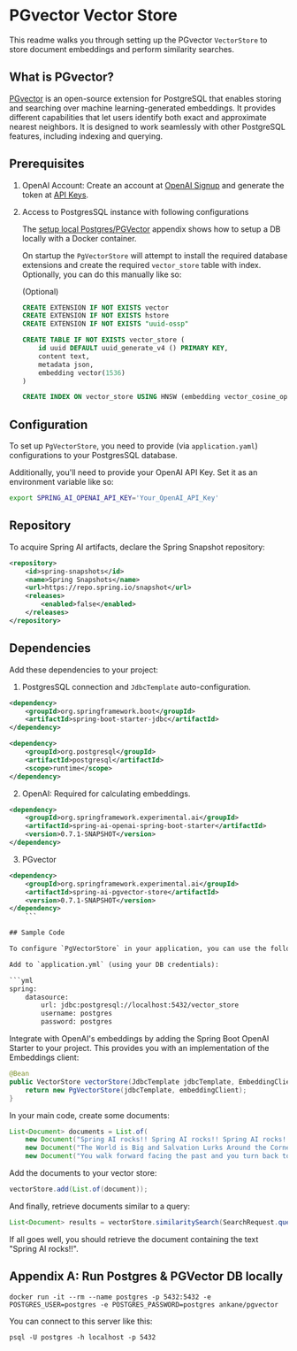 # PGvector Vector Store

This readme walks you through setting up the PGvector `VectorStore` to store document embeddings and perform similarity searches.

## What is PGvector?

[PGvector](https://github.com/pgvector/pgvector) is an open-source extension for PostgreSQL that enables storing and searching over machine learning-generated embeddings. It provides different capabilities that let users identify both exact and approximate nearest neighbors. It is designed to work seamlessly with other PostgreSQL features, including indexing and querying.

## Prerequisites

1. OpenAI Account: Create an account at [OpenAI Signup](https://platform.openai.com/signup) and generate the token at [API Keys](https://platform.openai.com/account/api-keys).

2. Access to PostgresSQL instance with following configurations

	The [setup local Postgres/PGVector](#appendix_a) appendix shows how to setup a DB locally with a Docker container.

	On startup the `PgVectorStore` will attempt to install the required database extensions and create the required `vector_store` table with index.
	Optionally, you can do this manually like so:

	(Optional)
	```sql
	CREATE EXTENSION IF NOT EXISTS vector
	CREATE EXTENSION IF NOT EXISTS hstore
	CREATE EXTENSION IF NOT EXISTS "uuid-ossp"

	CREATE TABLE IF NOT EXISTS vector_store (
		id uuid DEFAULT uuid_generate_v4 () PRIMARY KEY,
		content text,
		metadata json,
		embedding vector(1536)
	)

	CREATE INDEX ON vector_store USING HNSW (embedding vector_cosine_ops)
	```

## Configuration

To set up `PgVectorStore`, you need to provide (via `application.yaml`) configurations to your PostgresSQL database.

Additionally, you'll need to provide your OpenAI API Key. Set it as an environment variable like so:

```bash
export SPRING_AI_OPENAI_API_KEY='Your_OpenAI_API_Key'
```

## Repository

To acquire Spring AI artifacts, declare the Spring Snapshot repository:

```xml
<repository>
	<id>spring-snapshots</id>
	<name>Spring Snapshots</name>
	<url>https://repo.spring.io/snapshot</url>
	<releases>
		<enabled>false</enabled>
	</releases>
</repository>
```

## Dependencies

Add these dependencies to your project:

1. PostgresSQL connection and `JdbcTemplate` auto-configuration.

```xml
<dependency>
	<groupId>org.springframework.boot</groupId>
	<artifactId>spring-boot-starter-jdbc</artifactId>
</dependency>

<dependency>
	<groupId>org.postgresql</groupId>
	<artifactId>postgresql</artifactId>
	<scope>runtime</scope>
</dependency>
```

2. OpenAI: Required for calculating embeddings.

```xml
<dependency>
	<groupId>org.springframework.experimental.ai</groupId>
	<artifactId>spring-ai-openai-spring-boot-starter</artifactId>
	<version>0.7.1-SNAPSHOT</version>
</dependency>
```

3. PGvector

```xml
<dependency>
	<groupId>org.springframework.experimental.ai</groupId>
	<artifactId>spring-ai-pgvector-store</artifactId>
	<version>0.7.1-SNAPSHOT</version>
</dependency>
	```

## Sample Code

To configure `PgVectorStore` in your application, you can use the following setup:

Add to `application.yml` (using your DB credentials):

```yml
spring:
	datasource:
		url: jdbc:postgresql://localhost:5432/vector_store
		username: postgres
		password: postgres
```

Integrate with OpenAI's embeddings by adding the Spring Boot OpenAI Starter to your project.
This provides you with an implementation of the Embeddings client:

```java
@Bean
public VectorStore vectorStore(JdbcTemplate jdbcTemplate, EmbeddingClient embeddingClient) {
	return new PgVectorStore(jdbcTemplate, embeddingClient);
}
```

In your main code, create some documents:

```java
List<Document> documents = List.of(
	new Document("Spring AI rocks!! Spring AI rocks!! Spring AI rocks!! Spring AI rocks!! Spring AI rocks!!", Map.of("meta1", "meta1")),
	new Document("The World is Big and Salvation Lurks Around the Corner"),
	new Document("You walk forward facing the past and you turn back toward the future.", Map.of("meta2", "meta2")));
```

Add the documents to your vector store:

```java
vectorStore.add(List.of(document));
```

And finally, retrieve documents similar to a query:

```java
List<Document> results = vectorStore.similaritySearch(SearchRequest.query("Spring").withTopK(5));
```

If all goes well, you should retrieve the document containing the text "Spring AI rocks!!".

## <a name="appendix_a" /> Appendix A: Run Postgres & PGVector DB locally

```
docker run -it --rm --name postgres -p 5432:5432 -e POSTGRES_USER=postgres -e POSTGRES_PASSWORD=postgres ankane/pgvector
```

You can connect to this server like this:

```
psql -U postgres -h localhost -p 5432
```
